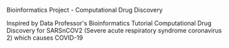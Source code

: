 Bioinformatics Project - Computational Drug Discovery

Inspired by Data Professor's Bioinformatics Tutorial
Computational Drug Discovery for SARSnCOV2 (Severe acute respiratory syndrome coronavirus 2) which causes COVID-19
